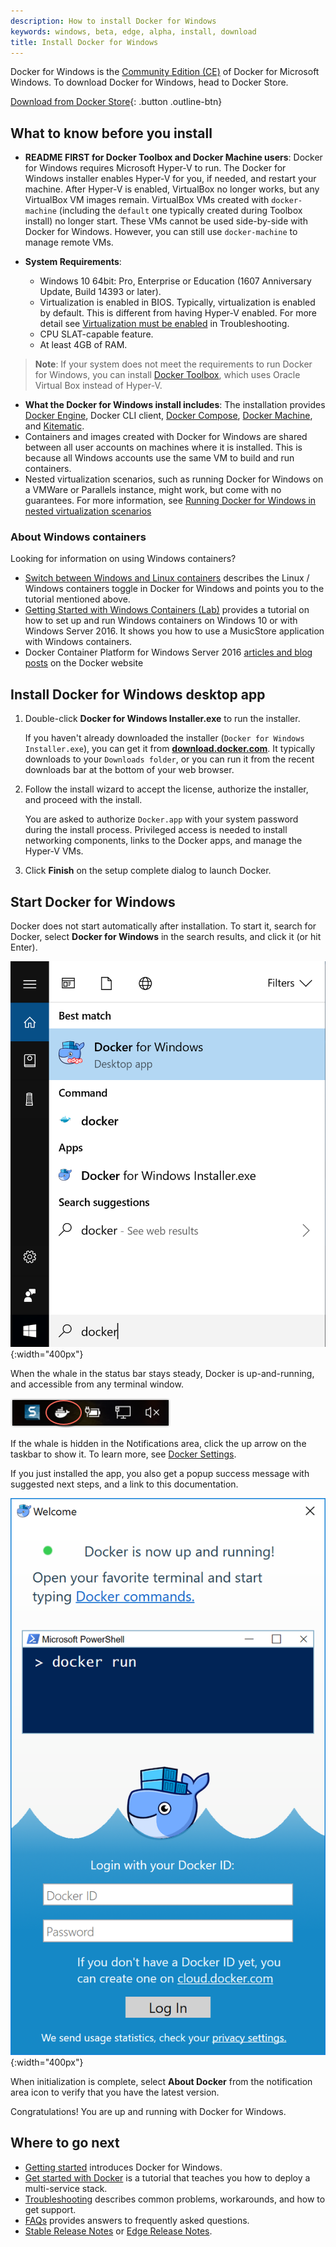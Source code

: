 ```yaml
---
description: How to install Docker for Windows
keywords: windows, beta, edge, alpha, install, download
title: Install Docker for Windows
---
```


Docker for Windows is the [Community Edition
(CE)](https://www.docker.com/community-edition) of Docker for Microsoft Windows.
To download Docker for Windows, head to Docker Store.

[Download from Docker
Store](https://store.docker.com/editions/community/docker-ce-desktop-windows){:
.button .outline-btn}

##  What to know before you install

* **README FIRST for Docker Toolbox and Docker Machine users**: Docker for
  Windows requires Microsoft Hyper-V to run.  The Docker for Windows installer
  enables Hyper-V for you, if needed, and restart your machine. After Hyper-V is
  enabled, VirtualBox no longer works, but any VirtualBox VM images remain.
  VirtualBox VMs created with `docker-machine` (including the `default` one
  typically created during Toolbox install) no longer start. These VMs cannot be
  used side-by-side with Docker for Windows. However, you can still use
  `docker-machine` to manage remote VMs.

* **System Requirements**:
  - Windows 10 64bit: Pro, Enterprise or Education (1607 Anniversary Update,
    Build 14393 or later).
  - Virtualization is enabled in BIOS. Typically, virtualization is enabled by
    default. This is different from having Hyper-V enabled. For more detail see
    [Virtualization must be
    enabled](troubleshoot.md#virtualization-must-be-enabled) in Troubleshooting.
  - CPU SLAT-capable feature.
  - At least 4GB of RAM.

>  **Note**: If your system does not meet the requirements to run Docker for
> Windows, you can install [Docker Toolbox](/toolbox/overview.md), which uses
> Oracle Virtual Box instead of Hyper-V.

* **What the Docker for Windows install includes**: The installation provides
  [Docker Engine](/engine/userguide/), Docker CLI client, [Docker
  Compose](/compose/overview.md), [Docker Machine](/machine/overview.md), and
  [Kitematic](/kitematic/userguide.md).
* Containers and images created with Docker for Windows are shared between all
  user accounts on machines where it is installed. This is because all Windows
  accounts use the same VM to build and run containers.
* Nested virtualization scenarios, such as running Docker for Windows on a
  VMWare or Parallels instance, might work, but come with no guarantees. For
  more information, see [Running Docker for Windows in nested virtualization
  scenarios](troubleshoot.md#running-docker-for-windows-in-nested-virtualization-scenarios)

### About Windows containers

Looking for information on using Windows containers?

* [Switch between Windows and Linux
  containers](https://docs.docker.com/docker-for-windows/#switch-between-windows-and-linux-containers)
  describes the Linux / Windows containers toggle in Docker for Windows and
  points you to the tutorial mentioned above.
* [Getting Started with Windows Containers
  (Lab)](https://github.com/docker/labs/blob/master/windows/windows-containers/README.md)
  provides a tutorial on how to set up and run Windows containers on Windows 10
  or with Windows Server 2016. It shows you how to use a MusicStore application
  with Windows containers.
* Docker Container Platform for Windows Server 2016 [articles and blog
  posts](https://www.docker.com/microsoft/) on the Docker website

## Install Docker for Windows desktop app

1. Double-click **Docker for Windows Installer.exe** to run the installer.

    If you haven't already downloaded the installer (`Docker for Windows
    Installer.exe`), you can get it from
    [**download.docker.com**](https://download.docker.com/win/stable/Docker%20for%20Windows%20Installer.exe).
    It typically downloads to your `Downloads folder`, or you can run it from
    the recent downloads bar at the bottom of your web browser.

2. Follow the install wizard to accept the license, authorize the installer, and
   proceed with the install.

    You are asked to authorize `Docker.app` with your system password during the
    install process. Privileged access is needed to install networking
    components, links to the Docker apps, and manage the Hyper-V VMs.

3. Click **Finish** on the setup complete dialog to launch Docker.

## Start Docker for Windows

Docker does not start automatically after installation. To start it, search for
Docker, select **Docker for Windows** in the search results, and click it (or
hit Enter).

![search for Docker app](images/docker-app-search.png){:width="400px"}

When the whale in the status bar stays steady, Docker is up-and-running, and
accessible from any terminal window.

![whale on taskbar](images/whale-icon-systray.png)

If the whale is hidden in the Notifications area, click the up arrow on the
taskbar to show it. To learn more, see [Docker
Settings](index.md#docker-settings-dialog).

If you just installed the app, you also get a popup success message with
suggested next steps, and a link to this documentation.

![Startup information](images/docker-app-welcome.png){:width="400px"}

When initialization is complete, select **About Docker** from the notification
area icon to verify that you have the latest version.

Congratulations! You are up and running with Docker for Windows.

## Where to go next

* [Getting started](index.md) introduces Docker for Windows.
* [Get started with Docker](/get-started/) is a tutorial that teaches you how to
  deploy a multi-service stack.
* [Troubleshooting](troubleshoot.md) describes common problems, workarounds, and
  how to get support.
* [FAQs](faqs.md) provides answers to frequently asked questions.
* [Stable Release Notes](release-notes.md) or [Edge Release
  Notes](edge-release-notes.md).
